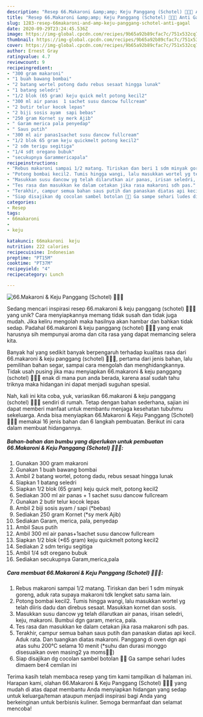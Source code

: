 ```yaml
---
description: "Resep 66.Makaroni &amp;amp; Keju Panggang (Schotel) 🧀🥰💕 Anti Gagal"
title: "Resep 66.Makaroni &amp;amp; Keju Panggang (Schotel) 🧀🥰💕 Anti Gagal"
slug: 1283-resep-66makaroni-and-amp-keju-panggang-schotel-anti-gagal
date: 2020-09-29T23:24:45.536Z
image: https://img-global.cpcdn.com/recipes/9b65a92b89cfac7c/751x532cq70/66makaroni-keju-panggang-schotel-🧀🥰💕-foto-resep-utama.jpg
thumbnail: https://img-global.cpcdn.com/recipes/9b65a92b89cfac7c/751x532cq70/66makaroni-keju-panggang-schotel-🧀🥰💕-foto-resep-utama.jpg
cover: https://img-global.cpcdn.com/recipes/9b65a92b89cfac7c/751x532cq70/66makaroni-keju-panggang-schotel-🧀🥰💕-foto-resep-utama.jpg
author: Ernest Gray
ratingvalue: 4.7
reviewcount: 9
recipeingredient:
- "300 gram makaroni"
- "1 buah bawang bombai"
- "2 batang wortel potong dadu rebus sesaat hingga lunak"
- "1 batang seledri"
- "1/2 blok (65 gram) keju quick melt potong kecil2"
- "300 ml air panas  1 sachet susu dancow fullcream"
- "2 butir telur kocok lepas"
- "2 biji sosis ayam  sapi bebas"
- "250 gram Kornet sy merk Ajib"
- " Garam merica pala penyedap"
- " Saus putih"
- "300 ml air panas1sachet susu dancow fullcream"
- "1/2 blok 65 gram keju quickmelt potong kecil2"
- "2 sdm terigu segitiga"
- "1/4 sdt oregano bubuk"
- "secukupnya Garammericapala"
recipeinstructions:
- "Rebus makaroni sampai 1/2 matang. Tiriskan dan beri 1 sdm minyak goreng, aduk rata supaya makaroni tdk lengket satu sama lain."
- "Potong bombai kecil2. Tumis hingga wangi, lalu masukkan wortel yg telah diiris dadu dan direbus sesaat. Masukkan kornet dan sosis."
- "Masukkan susu dancow yg telah dilarutkan air panas, irisan seledri, keju, makaroni. Bumbui dgn garam, merica, pala."
- "Tes rasa dan masukkan ke dalam cetakan jika rasa makaroni sdh pas."
- "Terakhir, campur semua bahan saus putih dan panaskan diatas api kecil. Aduk rata. Dan tuangkan diatas makaroni. Panggang di oven dgn api atas suhu 200°C selama 10 menit (*suhu dan durasi monggo disesuaikan oven masing2 ya moms🥰🙏)"
- "Siap disajikan dg cocolan sambel botolan 🤤💕 Ga sampe sehari ludes dimaem ber4 cemilan ini"
categories:
- Resep
tags:
- 66makaroni
- 
- keju

katakunci: 66makaroni  keju 
nutrition: 222 calories
recipecuisine: Indonesian
preptime: "PT15M"
cooktime: "PT37M"
recipeyield: "4"
recipecategory: Lunch

---
```



![66.Makaroni &amp; Keju Panggang (Schotel) 🧀🥰💕](https://img-global.cpcdn.com/recipes/9b65a92b89cfac7c/751x532cq70/66makaroni-keju-panggang-schotel-🧀🥰💕-foto-resep-utama.jpg)

Sedang mencari inspirasi resep 66.makaroni &amp; keju panggang (schotel) 🧀🥰💕 yang unik? Cara menyiapkannya memang tidak susah dan tidak juga mudah. Jika keliru mengolah maka hasilnya akan hambar dan bahkan tidak sedap. Padahal 66.makaroni &amp; keju panggang (schotel) 🧀🥰💕 yang enak harusnya sih mempunyai aroma dan cita rasa yang dapat memancing selera kita.

Banyak hal yang sedikit banyak berpengaruh terhadap kualitas rasa dari 66.makaroni &amp; keju panggang (schotel) 🧀🥰💕, pertama dari jenis bahan, lalu pemilihan bahan segar, sampai cara mengolah dan menghidangkannya. Tidak usah pusing jika mau menyiapkan 66.makaroni &amp; keju panggang (schotel) 🧀🥰💕 enak di mana pun anda berada, karena asal sudah tahu triknya maka hidangan ini dapat menjadi suguhan spesial.




Nah, kali ini kita coba, yuk, variasikan 66.makaroni &amp; keju panggang (schotel) 🧀🥰💕 sendiri di rumah. Tetap dengan bahan sederhana, sajian ini dapat memberi manfaat untuk membantu menjaga kesehatan tubuhmu sekeluarga. Anda bisa menyiapkan 66.Makaroni &amp; Keju Panggang (Schotel) 🧀🥰💕 memakai 16 jenis bahan dan 6 langkah pembuatan. Berikut ini cara dalam membuat hidangannya.

<!--inarticleads1-->

##### Bahan-bahan dan bumbu yang diperlukan untuk pembuatan 66.Makaroni &amp; Keju Panggang (Schotel) 🧀🥰💕:

1. Gunakan 300 gram makaroni
1. Gunakan 1 buah bawang bombai
1. Ambil 2 batang wortel, potong dadu, rebus sesaat hingga lunak
1. Siapkan 1 batang seledri
1. Siapkan 1/2 blok (65 gram) keju quick melt, potong kecil2
1. Sediakan 300 ml air panas + 1 sachet susu dancow fullcream
1. Gunakan 2 butir telur kocok lepas
1. Ambil 2 biji sosis ayam / sapi (*bebas)
1. Sediakan 250 gram Kornet (*sy merk Ajib)
1. Sediakan  Garam, merica, pala, penyedap
1. Ambil  Saus putih
1. Ambil 300 ml air panas+1sachet susu dancow fullcream
1. Siapkan 1/2 blok (*65 gram) keju quickmelt potong kecil2
1. Sediakan 2 sdm terigu segitiga
1. Ambil 1/4 sdt oregano bubuk
1. Sediakan secukupnya Garam,merica,pala




<!--inarticleads2-->

##### Cara membuat 66.Makaroni &amp; Keju Panggang (Schotel) 🧀🥰💕:

1. Rebus makaroni sampai 1/2 matang. Tiriskan dan beri 1 sdm minyak goreng, aduk rata supaya makaroni tdk lengket satu sama lain.
1. Potong bombai kecil2. Tumis hingga wangi, lalu masukkan wortel yg telah diiris dadu dan direbus sesaat. Masukkan kornet dan sosis.
1. Masukkan susu dancow yg telah dilarutkan air panas, irisan seledri, keju, makaroni. Bumbui dgn garam, merica, pala.
1. Tes rasa dan masukkan ke dalam cetakan jika rasa makaroni sdh pas.
1. Terakhir, campur semua bahan saus putih dan panaskan diatas api kecil. Aduk rata. Dan tuangkan diatas makaroni. Panggang di oven dgn api atas suhu 200°C selama 10 menit (*suhu dan durasi monggo disesuaikan oven masing2 ya moms🥰🙏)
1. Siap disajikan dg cocolan sambel botolan 🤤💕 Ga sampe sehari ludes dimaem ber4 cemilan ini




Terima kasih telah membaca resep yang tim kami tampilkan di halaman ini. Harapan kami, olahan 66.Makaroni &amp; Keju Panggang (Schotel) 🧀🥰💕 yang mudah di atas dapat membantu Anda menyiapkan hidangan yang sedap untuk keluarga/teman ataupun menjadi inspirasi bagi Anda yang berkeinginan untuk berbisnis kuliner. Semoga bermanfaat dan selamat mencoba!
